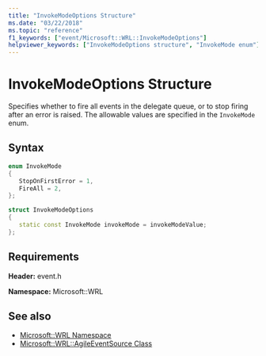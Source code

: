 ```yaml
---
title: "InvokeModeOptions Structure"
ms.date: "03/22/2018"
ms.topic: "reference"
f1_keywords: ["event/Microsoft::WRL::InvokeModeOptions"]
helpviewer_keywords: ["InvokeModeOptions structure", "InvokeMode enum"]
---
```

# InvokeModeOptions Structure

Specifies whether to fire all events in the delegate queue, or to stop firing after an error is raised. The allowable values are specified in the `InvokeMode` enum.

## Syntax

```cpp
enum InvokeMode
{
   StopOnFirstError = 1,
   FireAll = 2,
};

struct InvokeModeOptions
{
   static const InvokeMode invokeMode = invokeModeValue;
};
```

## Requirements

**Header:** event.h

**Namespace:** Microsoft::WRL

## See also

- [Microsoft::WRL Namespace](microsoft-wrl-namespace.md)
- [Microsoft::WRL::AgileEventSource Class](agileeventsource-class.md)
